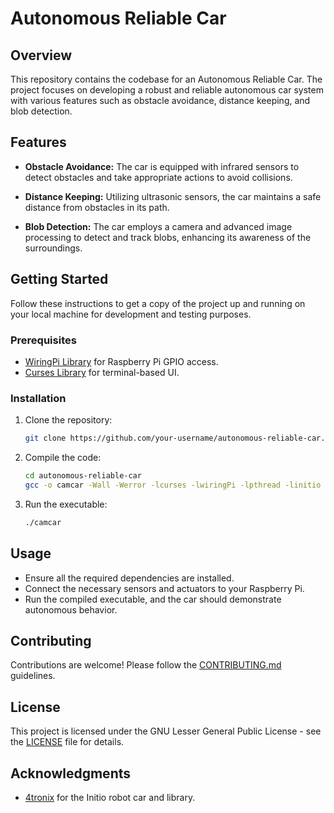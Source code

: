 # Autonomous Reliable Car

## Overview

This repository contains the codebase for an Autonomous Reliable Car. The project focuses on developing a robust and reliable autonomous car system with various features such as obstacle avoidance, distance keeping, and blob detection.

## Features

- **Obstacle Avoidance:** The car is equipped with infrared sensors to detect obstacles and take appropriate actions to avoid collisions.

- **Distance Keeping:** Utilizing ultrasonic sensors, the car maintains a safe distance from obstacles in its path.

- **Blob Detection:** The car employs a camera and advanced image processing to detect and track blobs, enhancing its awareness of the surroundings.

## Getting Started

Follow these instructions to get a copy of the project up and running on your local machine for development and testing purposes.

### Prerequisites

- [WiringPi Library](http://wiringpi.com/) for Raspberry Pi GPIO access.
- [Curses Library](https://en.wikipedia.org/wiki/Curses_(programming_library)) for terminal-based UI.

### Installation

1. Clone the repository:

   ```bash
   git clone https://github.com/your-username/autonomous-reliable-car.git
   ```

2. Compile the code:

   ```bash
   cd autonomous-reliable-car
   gcc -o camcar -Wall -Werror -lcurses -lwiringPi -lpthread -linitio camcar.c
   ```

3. Run the executable:

   ```bash
   ./camcar
   ```

## Usage

- Ensure all the required dependencies are installed.
- Connect the necessary sensors and actuators to your Raspberry Pi.
- Run the compiled executable, and the car should demonstrate autonomous behavior.

## Contributing

Contributions are welcome! Please follow the [CONTRIBUTING.md](CONTRIBUTING.md) guidelines.

## License

This project is licensed under the GNU Lesser General Public License - see the [LICENSE](LICENSE) file for details.

## Acknowledgments

- [4tronix](https://4tronix.co.uk/) for the Initio robot car and library.

